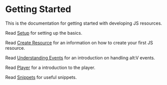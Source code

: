 # Getting Started

This is the documentation for getting started with developing JS resources.

Read [Setup](setup.md) for setting up the basics.

Read [Create Resource](create-your-first-resource.md) for an information on how to create your first JS resource.

Read [Understanding Events](understanding-events.md) for an introduction on handling alt:V events.

Read [Player](player/index.md) for a introduction to the player.

Read [Snippets](snippets/index.md) for useful snippets.
